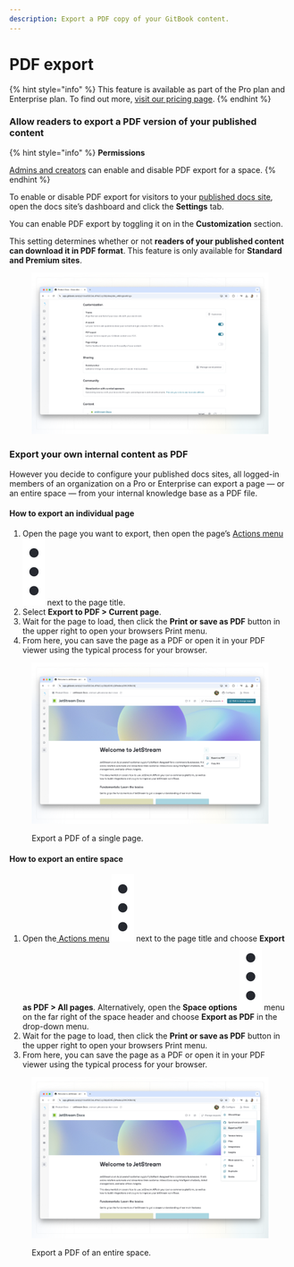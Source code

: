 ```yaml
---
description: Export a PDF copy of your GitBook content.
---
```


# PDF export

{% hint style="info" %}
This feature is available as part of the Pro plan and Enterprise plan. To find out more, [visit our pricing page](https://www.gitbook.com/pricing).
{% endhint %}

### Allow readers to export a PDF version of your published content

{% hint style="info" %}
**Permissions**

[Admins and creators](../../account-management/member-management/roles.md) can enable and disable PDF export for a space.
{% endhint %}

To enable or disable PDF export for visitors to your [published docs site](https://github.com/john-gitbook/public-docs/blob/main/collaboration/share/broken-reference/README.md), open the docs site’s dashboard and click the **Settings** tab.

You can enable PDF export by toggling it on in the **Customization** section.

This setting determines whether or not **readers of your published content can download it in PDF format**. This feature is only available for **Standard and Premium sites**.

<figure><img src="../../.gitbook/assets/collaboration-pdf-settings.png" alt=""><figcaption></figcaption></figure>

### Export your own internal content as PDF

However you decide to configure your published docs sites, all logged-in members of an organization on a Pro or Enterprise can export a page — or an entire space — from your internal knowledge base as a PDF file.

#### How to export an individual page

1. Open the page you want to export, then open the page’s [Actions menu](../../editor/navigation.md#the-actions-menu) <img src="../../.gitbook/assets/Actions menu.png" alt="" data-size="line"> next to the page title.
2. Select **Export to PDF > Current page**.
3. Wait for the page to load, then click the **Print or save as PDF** button in the upper right to open your browsers Print menu.
4. From here, you can save the page as a PDF or open it in your PDF viewer using the typical process for your browser.

<figure><img src="../../.gitbook/assets/collaboration-pdf-export-page.png" alt=""><figcaption><p>Export a PDF of a single page.</p></figcaption></figure>

#### How to export an entire space

1. Open the[ Actions menu](../../editor/content-structure/) <img src="../../.gitbook/assets/Actions menu.png" alt="" data-size="line"> next to the page title and choose **Export as PDF > All pages**. Alternatively, open the **Space options** <img src="../../.gitbook/assets/Actions menu.png" alt="" data-size="line"> menu on the far right of the space header and choose **Export as PDF** in the drop-down menu.
2. Wait for the page to load, then click the **Print or save as PDF** button in the upper right to open your browsers Print menu.
3. From here, you can save the page as a PDF or open it in your PDF viewer using the typical process for your browser.

<figure><img src="../../.gitbook/assets/collaboration-pdf-export-space.png" alt=""><figcaption><p>Export a PDF of an entire space.</p></figcaption></figure>
